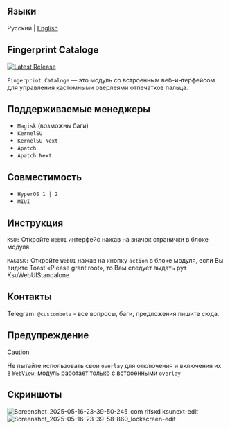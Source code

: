 ## Языки
Русский | [English](https://github.com/custombeta/Fingerprint-cataloge/blob/main/README-US.md)

## Fingerprint Cataloge
[![Latest Release](https://img.shields.io/badge/%D0%A0%D0%B5%D0%BB%D0%B8%D0%B7-1.7-blue?logo=GitHub&logoColor=White)](https://github.com/custombeta/Fingerprint-cataloge/releases/latest)

`Fingerprint Cataloge` — это модуль со встроенным веб-интерфейсом для управления кастомными оверлеями отпечатков пальца.

## Поддерживаемые менеджеры
- `Magisk` (возможны баги)
- `KernelSU`
- `KernelSU Next`
- `Apatch`
- `Apatch Next`

## Совместимость
- `HyperOS 1 | 2`
- `MIUI`

## Инструкция
`KSU:` Откройте `WebUI` интерфейс нажав на значок странички в блоке модуля.

`MAGISK:` Откройте `WebUI` нажав на кнопку `action` в блоке модуля, если Вы видите Toast «Please grant root», то Вам следует выдать рут KsuWebUIStandalone

## Контакты
Telegram: `@custombeta` - все вопросы, баги, предложения пишите сюда.

## Предупреждение
>[!CAUTION]
>Не пытайте использовать свои `overlay` для отключения и включения их в `WebView`, модуль работает только с встроенными `overlay`

## Скриншоты
![Screenshot_2025-05-16-23-39-50-245_com rifsxd ksunext-edit](https://github.com/user-attachments/assets/2ee83fc7-b122-4b7c-8a8f-7158a0131a81)
![Screenshot_2025-05-16-23-39-58-860_lockscreen-edit](https://github.com/user-attachments/assets/faa27282-f3ec-40fa-9bf9-489edd24e494)
